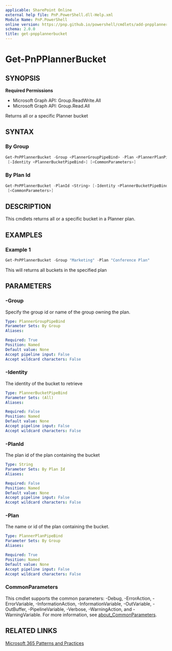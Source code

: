 ```yaml
---
applicable: SharePoint Online
external help file: PnP.PowerShell.dll-Help.xml
Module Name: PnP.PowerShell
online version: https://pnp.github.io/powershell/cmdlets/add-pnpplannerbucket
schema: 2.0.0
title: get-pnpplannerbucket
---
```


# Get-PnPPlannerBucket

## SYNOPSIS

**Required Permissions**

  * Microsoft Graph API: Group.ReadWrite.All
  * Microsoft Graph API: Group.Read.All

Returns all or a specific Planner bucket

## SYNTAX

### By Group
```powershell
Get-PnPPlannerBucket -Group <PlannerGroupPipeBind> -Plan <PlannerPlanPipeBind>
 [-Identity <PlannerBucketPipeBind>] [<CommonParameters>]
```

### By Plan Id
```powershell
Get-PnPPlannerBucket -PlanId <String> [-Identity <PlannerBucketPipeBind>] 
 [<CommonParameters>]
```

## DESCRIPTION
This cmdlets returns all or a specific bucket in a Planner plan.

## EXAMPLES

### Example 1
```powershell
Get-PnPPlannerBucket -Group "Marketing" -Plan "Conference Plan"
```

This will returns all buckets in the specified plan

## PARAMETERS


### -Group
Specify the group id or name of the group owning the plan.

```yaml
Type: PlannerGroupPipeBind
Parameter Sets: By Group
Aliases:

Required: True
Position: Named
Default value: None
Accept pipeline input: False
Accept wildcard characters: False
```

### -Identity
The identity of the bucket to retrieve

```yaml
Type: PlannerBucketPipeBind
Parameter Sets: (All)
Aliases:

Required: False
Position: Named
Default value: None
Accept pipeline input: False
Accept wildcard characters: False
```

### -PlanId
The plan id of the plan containing the bucket

```yaml
Type: String
Parameter Sets: By Plan Id
Aliases:

Required: False
Position: Named
Default value: None
Accept pipeline input: False
Accept wildcard characters: False
```

### -Plan
The name or id of the plan containing the bucket.

```yaml
Type: PlannerPlanPipeBind
Parameter Sets: By Group
Aliases:

Required: True
Position: Named
Default value: None
Accept pipeline input: False
Accept wildcard characters: False
```

### CommonParameters
This cmdlet supports the common parameters: -Debug, -ErrorAction, -ErrorVariable, -InformationAction, -InformationVariable, -OutVariable, -OutBuffer, -PipelineVariable, -Verbose, -WarningAction, and -WarningVariable. For more information, see [about_CommonParameters](http://go.microsoft.com/fwlink/?LinkID=113216).

## RELATED LINKS

[Microsoft 365 Patterns and Practices](https://aka.ms/m365pnp)
